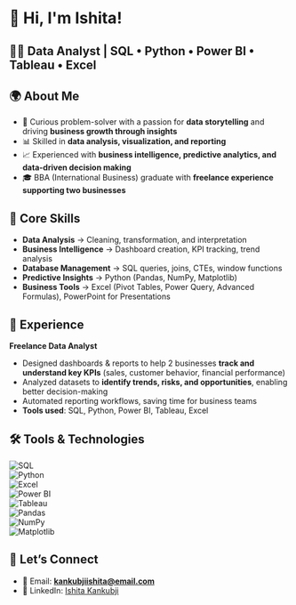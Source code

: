 # 👋 Hi, I'm Ishita!  

## 👩‍💻 Data Analyst | SQL • Python • Power BI • Tableau • Excel  



## 🌍 About Me  
- 🎯 Curious problem-solver with a passion for **data storytelling** and driving **business growth through insights**  
- 📊 Skilled in **data analysis, visualization, and reporting**  
- 📈 Experienced with **business intelligence, predictive analytics, and data-driven decision making**  
- 🎓 BBA (International Business) graduate with **freelance experience supporting two businesses**  



## 🔑 Core Skills  
- **Data Analysis** → Cleaning, transformation, and interpretation  
- **Business Intelligence** → Dashboard creation, KPI tracking, trend analysis  
- **Database Management** → SQL queries, joins, CTEs, window functions  
- **Predictive Insights** → Python (Pandas, NumPy, Matplotlib)  
- **Business Tools** → Excel (Pivot Tables, Power Query, Advanced Formulas), PowerPoint for Presentations



## 💼 Experience  
**Freelance Data Analyst**  
- Designed dashboards & reports to help 2 businesses **track and understand key KPIs** (sales, customer behavior, financial performance)  
- Analyzed datasets to **identify trends, risks, and opportunities**, enabling better decision-making  
- Automated reporting workflows, saving time for business teams  
- **Tools used**: SQL, Python, Power BI, Tableau, Excel  



## 🛠️ Tools & Technologies  
![SQL](https://img.shields.io/badge/SQL-CC2927?style=for-the-badge&logo=database&logoColor=white)  
![Python](https://img.shields.io/badge/Python-3776AB?style=for-the-badge&logo=python&logoColor=white)  
![Excel](https://img.shields.io/badge/Excel-217346?style=for-the-badge&logo=microsoft-excel&logoColor=white)  
![Power BI](https://img.shields.io/badge/Power%20BI-F2C811?style=for-the-badge&logo=powerbi&logoColor=black)  
![Tableau](https://img.shields.io/badge/Tableau-E97627?style=for-the-badge&logo=tableau&logoColor=white)  
![Pandas](https://img.shields.io/badge/Pandas-150458?style=for-the-badge&logo=pandas&logoColor=white)  
![NumPy](https://img.shields.io/badge/NumPy-013243?style=for-the-badge&logo=numpy&logoColor=white)  
![Matplotlib](https://img.shields.io/badge/Matplotlib-11557c?style=for-the-badge&logo=plotly&logoColor=white)  







## 🤝 Let’s Connect  
- 📧 Email: **kankubjiishita@email.com**  
- 💼 LinkedIn: [Ishita Kankubji](https://www.linkedin.com/in/ishita-kankubji-19238426b/)  




